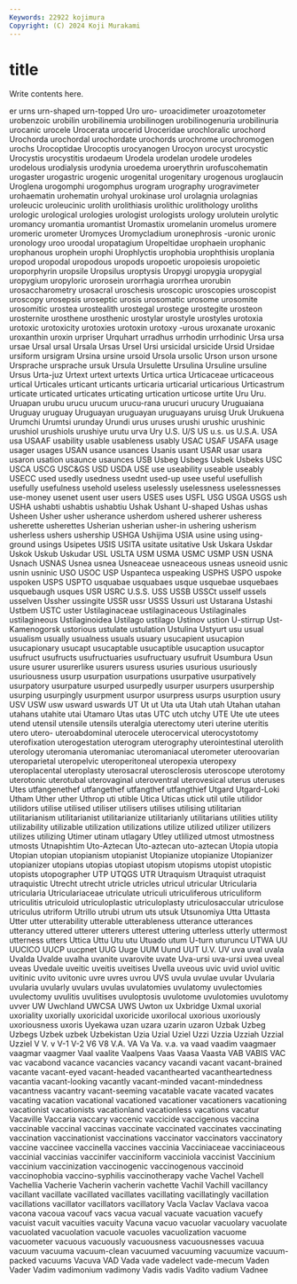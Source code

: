 ```yaml
---
Keywords: 22922 kojimura
Copyright: (C) 2024 Koji Murakami
---
```


# title

Write contents here.



er urns urn-shaped urn-topped Uro uro- uroacidimeter uroazotometer urobenzoic urobilin
urobilinemia urobilinogen urobilinogenuria urobilinuria urocanic urocele Urocerata urocerid Uroceridae urochloralic
urochord Urochorda urochordal urochordate urochords urochrome urochromogen urochs Urocoptidae Urocoptis
urocyanogen Urocyon urocyst urocystic Urocystis urocystitis urodaeum Urodela urodelan urodele
urodeles urodelous urodialysis urodynia uroedema uroerythrin urofuscohematin urogaster urogastric urogenic
urogenital urogenitary urogenous uroglaucin Uroglena urogomphi urogomphus urogram urography urogravimeter
urohaematin urohematin urohyal urokinase urol urolagnia urolagnias uroleucic uroleucinic urolith
urolithiasis urolithic urolithology uroliths urologic urological urologies urologist urologists urology
urolutein urolytic uromancy uromantia uromantist Uromastix uromelanin uromelus uromere uromeric
urometer Uromyces Uromycladium uronephrosis -uronic uronic uronology uroo uroodal uropatagium
Uropeltidae urophaein urophanic urophanous urophein urophi Urophlyctis urophobia urophthisis uroplania
uropod uropodal uropodous uropods uropoetic uropoiesis uropoietic uroporphyrin uropsile Uropsilus
uroptysis Uropygi uropygia uropygial uropygium uropyloric urorosein urorrhagia urorrhea urorubin
urosaccharometry urosacral uroschesis uroscopic uroscopies uroscopist uroscopy urosepsis uroseptic urosis
urosomatic urosome urosomite urosomitic urostea urostealith urostegal urostege urostegite urosteon
urosternite urosthene urosthenic urostylar urostyle urostyles urotoxia urotoxic urotoxicity urotoxies
urotoxin urotoxy -urous uroxanate uroxanic uroxanthin uroxin urpriser Urquhart urradhus
urrhodin urrhodinic Ursa ursa ursae Ursal ursal Ursala Ursas Ursel
Ursi ursicidal ursicide Ursid Ursidae ursiform ursigram Ursina ursine ursoid
Ursola ursolic Urson urson ursone Ursprache ursprache ursuk Ursula Ursulette
Ursulina Ursuline ursuline Ursus Urta-juz Urtext urtext urtexts Urtica urtica
Urticaceae urticaceous urtical Urticales urticant urticants urticaria urticarial urticarious Urticastrum
urticate urticated urticates urticating urtication urticose urtite Uru Uru. Uruapan
urubu urucu urucum urucu-rana urucuri urucury Uruguaiana Uruguay uruguay Uruguayan
uruguayan uruguayans uruisg Uruk Urukuena Urumchi Urumtsi urunday Urundi urus
uruses urushi urushic urushinic urushiol urushiols urushiye urutu urva Ury
U.S. U/S US u.s. us U.S.A. USA usa USAAF usability
usable usableness usably USAC USAF USAFA usage usager usages USAN
usance usances Usanis usant USAR usar usara usaron usation usaunce
usaunces USB Usbeg Usbegs Usbek Usbeks USC USCA USCG USC&GS
USD USDA USE use useability useable useably USECC used usedly
usedness usednt used-up usee useful usefullish usefully usefulness usehold useless
uselessly uselessness uselessnesses use-money usenet usent user users USES uses
USFL USG USGA USGS ush USHA ushabti ushabtis ushabtiu Ushak
Ushant U-shaped Ushas ushas Usheen Usher usher usherance usherdom ushered
usherer usheress usherette usherettes Usherian usherian usher-in ushering usherism usherless
ushers ushership USHGA Ushijima USIA usine using using-ground usings Usipetes
USIS USITA usitate usitative Usk Uskara Uskdar Uskok Uskub Uskudar
USL USLTA USM USMA USMC USMP USN USNA Usnach USNAS
Usnea usnea Usneaceae usneaceous usneas usneoid usnic usnin usninic USO
USOC USP Uspanteca uspeaking USPHS USPO uspoke uspoken USPS USPTO
usquabae usquabaes usque usquebae usquebaes usquebaugh usques USR USRC U.S.S.
USS USSB USSCt usself ussels usselven Ussher ussingite USSR ussr
USSS Ussuri ust Ustarana Ustashi Ustbem USTC uster Ustilaginaceae ustilaginaceous
Ustilaginales ustilagineous Ustilaginoidea Ustilago ustilago Ustinov ustion U-stirrup Ust-Kamenogorsk ustorious
ustulate ustulation Ustulina Ustyurt usu usual usualism usually usualness usuals
usuary usucapient usucapion usucapionary usucapt usucaptable usucaptible usucaption usucaptor usufruct
usufructs usufructuaries usufructuary usufruit Usumbura Usun usure usurer usurerlike usurers
usuress usuries usurious usuriously usuriousness usurp usurpation usurpations usurpative usurpatively
usurpatory usurpature usurped usurpedly usurper usurpers usurpership usurping usurpingly usurpment
usurpor usurpress usurps usurption usury USV USW usw usward uswards
UT Ut ut Uta uta Utah utah Utahan utahan utahans
utahite utai Utamaro Utas utas UTC utch utchy UTE Ute
ute utees utend utensil utensile utensils uteralgia uterectomy uteri uterine
uteritis utero utero- uteroabdominal uterocele uterocervical uterocystotomy uterofixation uterogestation uterogram
uterography uterointestinal uterolith uterology uteromania uteromaniac uteromaniacal uterometer uteroovarian uteroparietal
uteropelvic uteroperitoneal uteropexia uteropexy uteroplacental uteroplasty uterosacral uterosclerosis uteroscope uterotomy
uterotonic uterotubal uterovaginal uteroventral uterovesical uterus uteruses Utes utfangenethef utfangethef
utfangthef utfangthief Utgard Utgard-Loki Utham Uther uther Uthrop uti utible
Utica Uticas utick util utile utilidor utilidors utilise utilised utiliser
utilisers utilises utilising utilitarian utilitarianism utilitarianist utilitarianize utilitarianly utilitarians utilities
utility utilizability utilizable utilization utilizations utilize utilized utilizer utilizers utilizes
utilizing Utimer utinam utlagary Utley utlilized utmost utmostness utmosts Utnapishtim
Uto-Aztecan Uto-aztecan uto-aztecan Utopia utopia Utopian utopian utopianism utopianist Utopianize
utopianize Utopianizer utopianizer utopians utopias utopiast utopism utopisms utopist utopistic
utopists utopographer UTP UTQGS UTR Utraquism Utraquist utraquist utraquistic Utrecht
utrecht utricle utricles utricul utricular Utricularia utricularia Utriculariaceae utriculate utriculi
utriculiferous utriculiform utriculitis utriculoid utriculoplastic utriculoplasty utriculosaccular utriculose utriculus utriform
Utrillo utrubi utrum uts utsuk Utsunomiya Utta Uttasta Utter utter
utterability utterable utterableness utterance utterances utterancy uttered utterer utterers utterest
uttering utterless utterly uttermost utterness utters Uttica Uttu Utu utu
Utuado utum U-turn uturuncu UTWA UU UUCICO UUCP uucpnet UUG
Uuge UUM Uund UUT U.V. UV uva uval uvala Uvalda
Uvalde uvalha uvanite uvarovite uvate Uva-ursi uva-ursi uvea uveal uveas
Uvedale uveitic uveitis uveitises Uvella uveous uvic uvid uviol uvitic
uvitinic uvito uvitonic uvre uvres uvrou UVS uvula uvulae uvular
Uvularia uvularia uvularly uvulars uvulas uvulatomies uvulatomy uvulectomies uvulectomy uvulitis
uvulitises uvuloptosis uvulotome uvulotomies uvulotomy uvver UW Uwchland UWCSA UWS
Uwton ux Uxbridge Uxmal uxorial uxoriality uxorially uxoricidal uxoricide uxorilocal
uxorious uxoriously uxoriousness uxoris Uyekawa uzan uzara uzarin uzaron Uzbak
Uzbeg Uzbegs Uzbek uzbek Uzbekistan Uzia Uzial Uziel Uzzi Uzzia
Uzziah Uzzial Uzziel V V. v V-1 V-2 V6 V8
V.A. VA Va Va. v.a. va vaad vaadim vaagmaer vaagmar
vaagmer Vaal vaalite Vaalpens Vaas Vaasa Vaasta VAB VABIS VAC
vac vacabond vacance vacancies vacancy vacandi vacant vacant-brained vacante vacant-eyed
vacant-headed vacanthearted vacantheartedness vacantia vacant-looking vacantly vacant-minded vacant-mindedness vacantness vacantry
vacant-seeming vacatable vacate vacated vacates vacating vacation vacational vacationed vacationer
vacationers vacationing vacationist vacationists vacationland vacationless vacations vacatur Vacaville Vaccaria
vaccary vaccenic vaccicide vaccigenous vaccina vaccinable vaccinal vaccinas vaccinate vaccinated
vaccinates vaccinating vaccination vaccinationist vaccinations vaccinator vaccinators vaccinatory vaccine vaccinee
vaccinella vaccines vaccinia Vacciniaceae vacciniaceous vaccinial vaccinias vaccinifer vacciniform vacciniola
vaccinist Vaccinium vaccinium vaccinization vaccinogenic vaccinogenous vaccinoid vaccinophobia vaccino-syphilis vaccinotherapy
vache Vachel Vachell Vachellia Vacherie Vacherin vacherin vachette Vachil Vachill
vacillancy vacillant vacillate vacillated vacillates vacillating vacillatingly vacillation vacillations vacillator
vacillators vacillatory Vacla Vaclav Vaclava vacoa vacona vacoua vacouf vacs
vacua vacual vacuate vacuation vacuefy vacuist vacuit vacuities vacuity Vacuna
vacuo vacuolar vacuolary vacuolate vacuolated vacuolation vacuole vacuoles vacuolization vacuome
vacuometer vacuous vacuously vacuousness vacuousnesses vacuua vacuum vacuuma vacuum-clean vacuumed
vacuuming vacuumize vacuum-packed vacuums Vacuva VAD Vada vade vadelect vade-mecum
Vaden Vader Vadim vadimonium vadimony Vadis vadis Vadito vadium Vadnee
